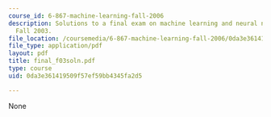 ```yaml
---
course_id: 6-867-machine-learning-fall-2006
description: Solutions to a final exam on machine learning and neural networks from
  Fall 2003.
file_location: /coursemedia/6-867-machine-learning-fall-2006/0da3e361419509f57ef59bb4345fa2d5_final_f03soln.pdf
file_type: application/pdf
layout: pdf
title: final_f03soln.pdf
type: course
uid: 0da3e361419509f57ef59bb4345fa2d5

---
```

None